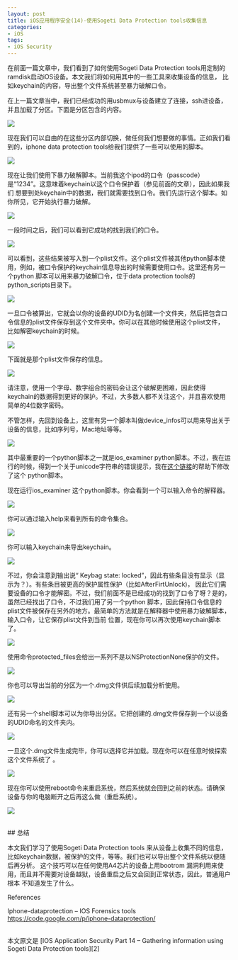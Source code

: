 ```yaml
---
layout: post  
title: iOS应用程序安全(14)-使用Sogeti Data Protection tools收集信息  
categories:  
- iOS  
tags:    
- iOS Security
---   
```


在前面一篇文章中，我们看到了如何使用Sogeti Data Protection tools用定制的ramdisk启动iOS设备。本文我们将如何用其中的一些工具来收集设备的信息，
比如keychain的内容，导出整个文件系统甚至暴力破解口令。

在上一篇文章当中，我们已经成功的用usbmux与设备建立了连接，ssh进设备，并且加载了分区。下面是分区包含的内容。

![](http://resources.infosecinstitute.com/wp-content/uploads/082713_1245_IOSApplicat1.png)

现在我们可以自由的在这些分区内部切换，做任何我们想要做的事情。正如我们看到的，iphone data protection tools给我们提供了一些可以使用的脚本。

![](http://resources.infosecinstitute.com/wp-content/uploads/082713_1245_IOSApplicat2.png)

现在让我们使用下暴力破解脚本。当前我这个ipod的口令（passcode）是“1234”。这意味着keychain以这个口令保护着（参见前面的文章），因此如果我们
想要到处keychain中的数据，我们就需要找到口令。我们先运行这个脚本。如你所见，它开始执行暴力破解。

![](http://resources.infosecinstitute.com/wp-content/uploads/082713_1245_IOSApplicat3.png) 

一段时间之后，我们可以看到它成功的找到我们的口令。

![](http://resources.infosecinstitute.com/wp-content/uploads/082713_1245_IOSApplicat4.png) 

可以看到，这些结果被写入到一个plist文件。这个plist文件被其他python脚本使用，例如，被口令保护的keychain信息导出的时候需要使用口令。这里还有另一个python
脚本可以用来暴力破解口令，位于data protection tools的python_scripts目录下。

![](http://resources.infosecinstitute.com/wp-content/uploads/082713_1245_IOSApplicat5.png)


一旦口令被算出，它就会以你的设备的UDID为名创建一个文件夹，然后把包含口令信息的plist文件保存到这个文件夹中。你可以在其他时候使用这个plist文件，
比如解密keychain的时候。


![](http://resources.infosecinstitute.com/wp-content/uploads/082713_1245_IOSApplicat6.png) 


下面就是那个plist文件保存的信息。

![](http://resources.infosecinstitute.com/wp-content/uploads/082713_1245_IOSApplicat7.png)  

请注意，使用一个字母、数字组合的密码会让这个破解更困难，因此使得keychain的数据得到更好的保护。不过，大多数人都不关注这个，并且喜欢使用
简单的4位数字密码。

不管怎样，先回到设备上，这里有另一个脚本叫做device_infos可以用来导出关于设备的信息，比如序列号，Mac地址等等。

![](http://resources.infosecinstitute.com/wp-content/uploads/082713_1245_IOSApplicat8.png) 


其中最重要的一个python脚本之一就是ios_examiner python脚本。不过，我在运行的时候，得到一个关于unicode字符串的错误提示，我在[这个链接][1]的帮助下修改了这个
python脚本。
 
现在运行ios_examiner 这个python脚本。你会看到一个可以输入命令的解释器。

![](http://resources.infosecinstitute.com/wp-content/uploads/082713_1245_IOSApplicat9.png)  




你可以通过输入help来看到所有的命令集合。

![](http://resources.infosecinstitute.com/wp-content/uploads/082713_1245_IOSApplicat10.png)   



你可以输入keychain来导出keychain。

![](http://resources.infosecinstitute.com/wp-content/uploads/082713_1245_IOSApplicat11.png)   


不过，你会注意到输出说“ Keybag state: locked”，因此有些条目没有显示（显示为？）。有些条目被更高的保护属性保护（比如AfterFirtUnlock)，
因此它们需要设备的口令才能解密。不过，我们前面不是已经成功的找到了口令了呀？是的，虽然已经找出了口令，不过我们用了另一个python
脚本，因此保持口令信息的plist文件被保存在另外的地方。最简单的方法就是在解释器中使用暴力破解脚本，输入口令，让它保存plist文件到当前
位置，现在你可以再次使用keychain脚本了。

![](http://resources.infosecinstitute.com/wp-content/uploads/082713_1245_IOSApplicat12.png)

使用命令protected_files会给出一系列不是以NSProtectionNone保护的文件。

![](http://resources.infosecinstitute.com/wp-content/uploads/082713_1245_IOSApplicat13.png) 


你也可以导出当前的分区为一个.dmg文件供后续加载分析使用。

![](http://resources.infosecinstitute.com/wp-content/uploads/082713_1245_IOSApplicat14.png) 


还有另一个shell脚本可以为你导出分区。它把创建的.dmg文件保存到一个以设备的UDID命名的文件夹内。

![](http://resources.infosecinstitute.com/wp-content/uploads/082713_1245_IOSApplicat15.png) 

一旦这个.dmg文件生成完毕，你可以选择它并加载。现在你可以在任意时候探索这个文件系统了 。

![](http://resources.infosecinstitute.com/wp-content/uploads/082713_1245_IOSApplicat16.png) 


现在你可以使用reboot命令来重启系统，然后系统就会回到之前的状态。请确保设备与你的电脑断开之后再这么做（重启系统）。

![](http://resources.infosecinstitute.com/wp-content/uploads/082713_1245_IOSApplicat17.png)  

<br/>
## 总结

本文我们学习了使用Sogeti Data Protection tools 来从设备上收集不同的信息，比如keychain数据，被保护的文件，等等。我们也可以导出整个文件系统以便随后再分析。
这个技巧可以在任何使用A4芯片的设备上用bootrom 漏洞利用来使用，而且并不需要对设备越狱，设备重启之后又会回到正常状态，因此，普通用户根本
不知道发生了什么。


References

 Iphone-dataprotection – IOS Forensics tools
https://code.google.com/p/iphone-dataprotection/


<br/>
本文原文是 [IOS Application Security Part 14 – Gathering information using Sogeti Data Protection tools][2]

[1]:https://code.google.com/p/iphone-dataprotection/issues/detail?id=70
[2]:http://resources.infosecinstitute.com/ios-application-security-part-14-gathering-information-using-sogeti-data-protection-tools/













